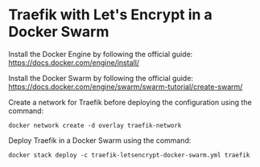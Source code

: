 # Traefik with Let's Encrypt in a Docker Swarm

Install the Docker Engine by following the official guide: https://docs.docker.com/engine/install/

Install the Docker Swarm by following the official guide: https://docs.docker.com/engine/swarm/swarm-tutorial/create-swarm/

Create a network for Traefik before deploying the configuration using the command:

`docker network create -d overlay traefik-network`

Deploy Traefik in a Docker Swarm using the command:

`docker stack deploy -c traefik-letsencrypt-docker-swarm.yml traefik`
